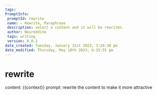 ```yaml
---
tags: 
PromptInfo:
 promptId: rewrite
 name: ✏️ Rewrite, Paraphrase 
 description: select a content and it will be rewriten.
 author: Noureddine
 tags: writing
 version: 0.0.1
date_created: Tuesday, January 31st 2023, 3:24:30 pm
date_modified: Thursday, May 18th 2023, 6:15:55 pm
---
```

# rewrite
content: 
{{context}}
prompt:
rewrite the content to make it more attractive
